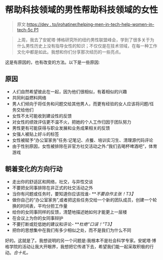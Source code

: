 # 帮助科技领域的男性帮助科技领域的女性

> 原文:[https://dev . to/jrohatiner/helping-men-in-tech-help-women-in-tech-5c P1](https://dev.to/jrohatiner/helping-men-in-tech-help-women-in-tech-5cp1)

> 上周，我去了安妮塔·博格研究所的纽约男性联盟峰会，学到了很多关于为什么男性历史上没有指导女性的知识；不仅仅是在技术领域，在每一种工作文化中都是如此。我想和你们分享那次经历的一些亮点。

这是有原因的，也有改变的方法。以下是一些原因:

## [](#reasons)原因

*   人们自然希望彼此在一起，因为他们很相似，有着相似的兴趣
*   共同利益燃料网络
*   男人们倾向于将任务和问题交给其他男人，而更有经验的女人应该将问题/任务交给他们
*   女性不太可能收到建设性的反馈
*   对女性的绩效评估更不温不火，把她的个人工作归因于团队努力
*   男性更有可能获得与职业发展和业务成果相关的反馈
*   女强人被贴上好斗的标签
*   女性被赋予“办公室家务”任务:记笔记、点餐、培训实习生、清理源代码评论
*   由于性别原因，女性被排除在非官方社交活动之外:“我们去喝杯啤酒吧”，体育游戏

## [](#actions-toward-change)朝着变化的方向行动

*   走出你的舒适区和网络，社交，与异性交谈
*   不要把女同事排除在非正式的社交活动之外
*   当你有问题或任务时，要知道你应该找谁- ***不要自作主张！*T3】**
*   做你自己的“办公室家务”,或者把这些任务交给一个新的团队成员，创建一个轮换的时间表，平均分担工作量
*   给你的女同事同样的反馈，清楚地描述她如何才能更上一层楼
*   在会议上为你的女同事辩护
*   不要打断或贬低她的建议和评论- ***杜绝“口误！”*T3】**
*   把你的思想集中在我们有多少相似之处，而不是我们为什么不同

好的。这就是了。我想说明的另一个问题是:我根本不是社会科学专家。安妮塔·博格学院的活动让我大开眼界，我想把它传递下去，希望我们能一起采取积极的行动。*合十礼。*